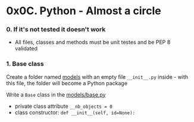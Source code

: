 # 0x0C. Python - Almost a circle

### 0. If it's not tested it doesn't work
- All files, classes and methods must be unit testes and be PEP 8 validated

### 1. Base class
Create a folder named [models]() with an empty file `__init__.py` inside - with this file, the folder will become a Python package

Write a `Base` class in the [models/base.py]()
- private class attribute `__nb_objects = 0`
- class constructor: `def __init__(self, id=None):`
